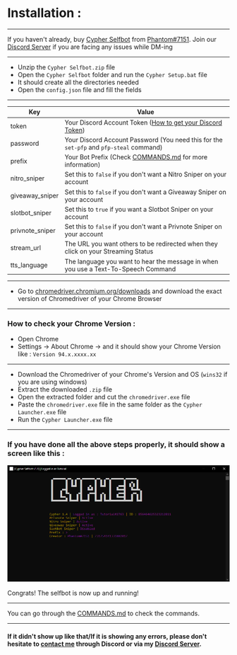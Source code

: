 # Installation : 

---

If you haven't already, buy [Cypher Selfbot](https://github.com/SealedSaucer/Cypher-Selfbot) from [Phantom#7151](https://discord.com/users/731754141331882017). Join our [Discord Server](https://dsc.gg/phantom) if you are facing any issues while DM-ing

---

- Unzip the `Cypher Selfbot.zip` file
- Open the `Cypher Selfbot` folder and run the `Cypher Setup.bat` file
- It should create all the directories needed
- Open the `config.json` file and fill the fields

---

| Key  | Value |
| ------------- | ------------- |
| token  | Your Discord Account Token ([How to get your Discord Token](https://youtu.be/sYGdDLLu8cU))  |
| password  | Your Discord Account Password (You need this for the `set-pfp` and `pfp-steal` command)  |
| prefix  | Your Bot Prefix (Check [COMMANDS.md](COMMANDS.md) for more information)  |
| nitro_sniper  | Set this to `false` if you don't want a Nitro Sniper on your account  |
| giveaway_sniper  | Set this to `false` if you don't want a Giveaway Sniper on your account  |
| slotbot_sniper  | Set this to `true` if you want a Slotbot Sniper on your account  |
| privnote_sniper  | Set this to `false` if you don't want a Privnote Sniper on your account  |
| stream_url  | The URL you want others to be redirected when they click on your Streaming Status  |
| tts_language  | The language you want to hear the message in when you use a Text-To-Speech Command  |

---

- Go to [chromedriver.chromium.org/downloads](https://chromedriver.chromium.org/downloads) and download the exact version of Chromedriver of your Chrome Browser

---

### How to check your Chrome Version : 
- Open Chrome
- Settings -> About Chrome -> and it should show your Chrome Version like : `Version 94.x.xxxx.xx`

---

- Download the Chromedriver of your Chrome's Version and OS (`wins32` if you are using windows)
- Extract the downloaded `.zip` file
- Open the extracted folder and cut the `chromedriver.exe` file
- Paste the `chromedriver.exe` file in the same folder as the `Cypher Launcher.exe` file
- Run the `Cypher Launcher.exe` file

---

### If you have done all the above steps properly, it should show a screen like this : 

<center><img src="images/cypher-selfbot.png" alt="Cypher Selfbot"></center>

Congrats! The selfbot is now up and running!

---

You can go through the [COMMANDS.md](COMMANDS.md) to check the commands.

---

#### If it didn't show up like that/If it is showing any errors, please don't hesitate to [contact me](https://discord.com/users/731754141331882017) through Discord or via my [Discord Server](https://dsc.gg/phantom).
